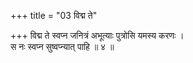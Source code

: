 +++
title = "03 विद्म ते"

+++
विद्म ते स्वप्न जनित्रं अभूत्याः पुत्रोसि यमस्य करणः ।  
स नः स्वप्न सुष्वप्न्यात् पाहि ॥ ४ ॥